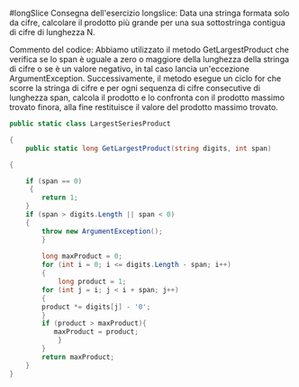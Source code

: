 #longSlice
Consegna dell'esercizio longslice:
Data una stringa formata solo da cifre, calcolare il prodotto più grande per una sua sottostringa contigua di cifre di lunghezza N.

Commento del codice:
Abbiamo utilizzato il metodo GetLargestProduct che verifica se lo span è uguale a zero o maggiore della lunghezza della stringa di cifre o se è un valore negativo, 
in tal caso lancia un'eccezione ArgumentException.
Successivamente, il metodo esegue un ciclo for che scorre la stringa di cifre e per ogni sequenza di cifre consecutive di lunghezza span,
calcola il prodotto e lo confronta con il prodotto massimo trovato finora, alla fine restituisce il valore del prodotto massimo trovato.

```C#
public static class LargestSeriesProduct

{
    public static long GetLargestProduct(string digits, int span)

{

    if (span == 0)
     {
        return 1;
    }
    if (span > digits.Length || span < 0)
    {
        throw new ArgumentException();
        }
        
        long maxProduct = 0;
        for (int i = 0; i <= digits.Length - span; i++)
        {
            long product = 1;
        for (int j = i; j < i + span; j++)
        {
        product *= digits[j] - '0';
        }
        if (product > maxProduct){
           maxProduct = product;
            }
        }
        return maxProduct;
    }
}
```
